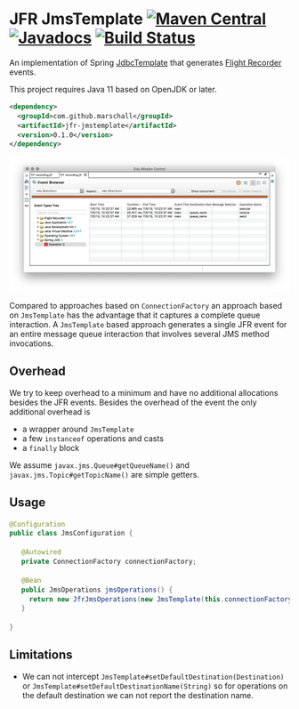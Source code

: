 JFR JmsTemplate [![Maven Central](https://maven-badges.herokuapp.com/maven-central/com.github.marschall/jfr-jmstemplate/badge.svg)](https://maven-badges.herokuapp.com/maven-central/com.github.marschall/jfr-jmstemplate) [![Javadocs](https://www.javadoc.io/badge/com.github.marschall/jfr-jmstemplate.svg)](https://www.javadoc.io/doc/com.github.marschall/jfr-jmstemplate) [![Build Status](https://travis-ci.org/marschall/jfr-jmstemplate.svg?branch=master)](https://travis-ci.org/marschall/jfr-jmstemplate)
===============

An implementation of Spring [JdbcTemplate](https://docs.spring.io/spring/docs/current/spring-framework-reference/integration.html#jms-jmstemplate) that generates [Flight Recorder](https://openjdk.java.net/jeps/328) events.

This project requires Java 11 based on OpenJDK or later.

```xml
<dependency>
  <groupId>com.github.marschall</groupId>
  <artifactId>jfr-jmstemplate</artifactId>
  <version>0.1.0</version>
</dependency>
```

![Flight Recording of a JUnit Test](https://github.com/marschall/jfr-jmstemplate/raw/master/src/main/javadoc/screenshot.png)

Compared to approaches based on `ConnectionFactory` an approach based on `JmsTemplate` has the advantage that it captures a complete queue interaction. A `JmsTemplate` based approach generates a single JFR event for an entire message queue interaction that involves several JMS method invocations.

Overhead
--------

We try to keep overhead to a minimum and have no additional allocations besides the JFR events. Besides the overhead of the event the only additional overhead is

* a wrapper around `JmsTemplate`
* a few `instanceof` operations and casts
* a `finally` block

We assume `javax.jms.Queue#getQueueName()` and `javax.jms.Topic#getTopicName()` are simple getters.

Usage
-----

```java
@Configuration
public class JmsConfiguration {

   @Autowired
   private ConnectionFactory connectionFactory;

   @Bean
   public JmsOperations jmsOperations() {
     return new JfrJmsOperations(new JmsTemplate(this.connectionFactory));
   }

}
```

Limitations
-----------

* We can not intercept `JmsTemplate#setDefaultDestination(Destination)` or `JmsTemplate#setDefaultDestinationName(String)` so for operations on the default destination we can not report the destination name.
